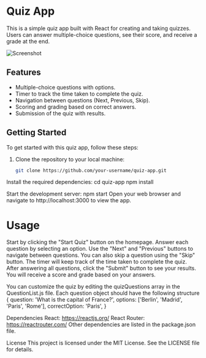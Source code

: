 # Quiz App

This is a simple quiz app built with React for creating and taking quizzes. Users can answer multiple-choice questions, see their score, and receive a grade at the end.

![Screenshot](quiz-app-screenshot.png)

## Features

- Multiple-choice questions with options.
- Timer to track the time taken to complete the quiz.
- Navigation between questions (Next, Previous, Skip).
- Scoring and grading based on correct answers.
- Submission of the quiz with results.

## Getting Started

To get started with this quiz app, follow these steps:

1. Clone the repository to your local machine:

   ```bash
   git clone https://github.com/your-username/quiz-app.git


Install the required dependencies:
cd quiz-app
npm install

Start the development server:
npm start
Open your web browser and navigate to http://localhost:3000 to view the app.

# Usage
Start by clicking the "Start Quiz" button on the homepage.
Answer each question by selecting an option.
Use the "Next" and "Previous" buttons to navigate between questions.
You can also skip a question using the "Skip" button.
The timer will keep track of the time taken to complete the quiz.
After answering all questions, click the "Submit" button to see your results.
You will receive a score and grade based on your answers.

You can customize the quiz by editing the quizQuestions array in the QuestionList.js file. 
Each question object should have the following structure
{
  question: 'What is the capital of France?',
  options: ['Berlin', 'Madrid', 'Paris', 'Rome'],
  correctOption: 'Paris',
}

Dependencies
React: https://reactjs.org/
React Router: https://reactrouter.com/
Other dependencies are listed in the package.json file.

License
This project is licensed under the MIT License. See the LICENSE file for details.
